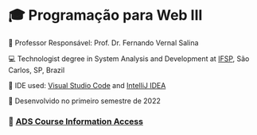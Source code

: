 # :mortar_board: Programação para Web III

:triangular_flag_on_post: Professor Responsável: Prof. Dr. Fernando Vernal Salina

:computer: Technologist degree in System Analysis and Development at [IFSP](https://www.ifsp.edu.br/), São Carlos, SP, Brazil

:triangular_ruler: IDE used: [Visual Studio Code](https://code.visualstudio.com/) and [IntelliJ IDEA](https://www.jetbrains.com/pt-br/idea/)

:calendar: Desenvolvido no primeiro semestre de 2022


### :link: [ADS Course Information Access](https://scl.ifsp.edu.br/index.php/cursos.html?id=116:ads&catid=61)